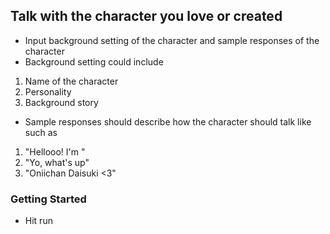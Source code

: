 ## Talk with the character you love or created
- Input background setting of the character and sample responses of the character
- Background setting could include
1. Name of the character
2. Personality
3. Background story
- Sample responses should describe how the character should talk like such as
1. "Hellooo! I'm <Name>"
2. "Yo, what's up"
3. "Oniichan Daisuki <3"

### Getting Started
- Hit run
